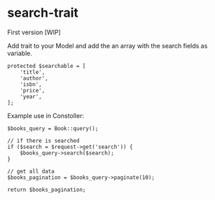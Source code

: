 # search-trait

First version [WIP]

Add trait to your Model and add the an array with the search fields as variable.

```
protected $searchable = [
    'title',
    'author',
    'isbn',
    'price',
    'year',
];
```

Example use in Constoller:
```
$books_query = Book::query();

// if there is searched
if ($search = $request->get('search')) {
    $books_query->search($search);
}

// get all data
$books_pagination = $books_query->paginate(10);

return $books_pagination;
```
